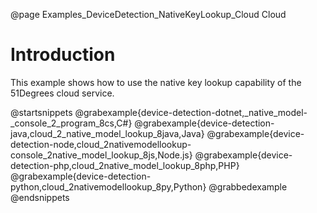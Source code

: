 @page Examples_DeviceDetection_NativeKeyLookup_Cloud Cloud

# Introduction

This example shows how to use the native key lookup capability of the 51Degrees cloud service.

@startsnippets
@grabexample{device-detection-dotnet,_native_model-_console_2_program_8cs,C#}
@grabexample{device-detection-java,cloud_2_native_model_lookup_8java,Java}
@grabexample{device-detection-node,cloud_2nativemodellookup-console_2native_model_lookup_8js,Node.js}
@grabexample{device-detection-php,cloud_2native_model_lookup_8php,PHP}
@grabexample{device-detection-python,cloud_2nativemodellookup_8py,Python}
@grabbedexample
@endsnippets
